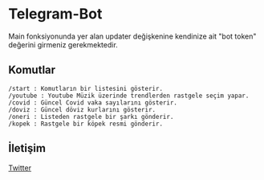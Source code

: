 # Telegram-Bot

Main fonksiyonunda yer alan updater değişkenine kendinize ait "bot token" değerini girmeniz gerekmektedir.

## Komutlar

``` 
/start : Komutların bir listesini gösterir.
/youtube : Youtube Müzik üzerinde trendlerden rastgele seçim yapar.
/covid : Güncel Covid vaka sayılarını gösterir.
/doviz : Güncel döviz kurlarını gösterir.
/oneri : Listeden rastgele bir şarkı gönderir.
/kopek : Rastgele bir köpek resmi gönderir.
```



## İletişim
[Twitter](https://twitter.com/olcayesirr) 